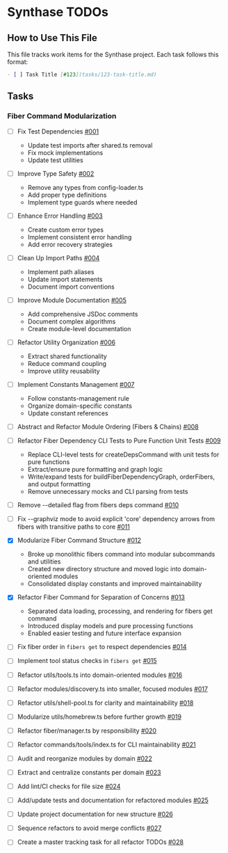 # Synthase TODOs

## How to Use This File

This file tracks work items for the Synthase project. Each task follows this format:

```markdown
- [ ] Task Title [#123](tasks/123-task-title.md)
```

## Tasks

### Fiber Command Modularization

- [ ] Fix Test Dependencies [#001](tasks/001-fix-test-dependencies.md)
  - Update test imports after shared.ts removal
  - Fix mock implementations
  - Update test utilities

- [ ] Improve Type Safety [#002](tasks/002-improve-type-safety.md)
  - Remove any types from config-loader.ts
  - Add proper type definitions
  - Implement type guards where needed

- [ ] Enhance Error Handling [#003](tasks/003-enhance-error-handling.md)
  - Create custom error types
  - Implement consistent error handling
  - Add error recovery strategies

- [ ] Clean Up Import Paths [#004](tasks/004-clean-up-import-paths.md)
  - Implement path aliases
  - Update import statements
  - Document import conventions

- [ ] Improve Module Documentation [#005](tasks/005-improve-module-documentation.md)
  - Add comprehensive JSDoc comments
  - Document complex algorithms
  - Create module-level documentation

- [ ] Refactor Utility Organization [#006](tasks/006-refactor-utility-organization.md)
  - Extract shared functionality
  - Reduce command coupling
  - Improve utility reusability

- [ ] Implement Constants Management [#007](tasks/007-implement-constants-management.md)
  - Follow constants-management rule
  - Organize domain-specific constants
  - Update constant references

- [ ] Abstract and Refactor Module Ordering (Fibers & Chains) [#008](tasks/008-order-modules-abstraction.md)

- [ ] Refactor Fiber Dependency CLI Tests to Pure Function Unit Tests [#009](tasks/009-refactor-fiber-deps-tests.md)
  - Replace CLI-level tests for createDepsCommand with unit tests for pure functions
  - Extract/ensure pure formatting and graph logic
  - Write/expand tests for buildFiberDependencyGraph, orderFibers, and output formatting
  - Remove unnecessary mocks and CLI parsing from tests

- [ ] Remove --detailed flag from fibers deps command [#010](tasks/010-remove-detailed-flag.md)

- [ ] Fix --graphviz mode to avoid explicit 'core' dependency arrows from fibers with transitive paths to core [#011](tasks/011-fix-graphviz-core-arrows.md)

- [x] Modularize Fiber Command Structure [#012](tasks/012-fiber-command-modularization.md)
  - Broke up monolithic fibers command into modular subcommands and utilities
  - Created new directory structure and moved logic into domain-oriented modules
  - Consolidated display constants and improved maintainability

- [x] Refactor Fiber Command for Separation of Concerns [#013](tasks/013-fiber-command-refactoring.md)
  - Separated data loading, processing, and rendering for fibers get command
  - Introduced display models and pure processing functions
  - Enabled easier testing and future interface expansion

- [ ] Fix fiber order in `fibers get` to respect dependencies [#014](tasks/014-fix-fiber-order-in-fibers-get.md)

- [ ] Implement tool status checks in `fibers get` [#015](tasks/015-implement-tool-status-checks-in-fibers-get.md)

- [ ] Refactor utils/tools.ts into domain-oriented modules [#016](tasks/016-refactor-utils-tools.md)
- [ ] Refactor modules/discovery.ts into smaller, focused modules [#017](tasks/017-refactor-modules-discovery.md)
- [ ] Refactor utils/shell-pool.ts for clarity and maintainability [#018](tasks/018-refactor-utils-shell-pool.md)
- [ ] Modularize utils/homebrew.ts before further growth [#019](tasks/019-modularize-utils-homebrew.md)
- [ ] Refactor fiber/manager.ts by responsibility [#020](tasks/020-refactor-fiber-manager.md)
- [ ] Refactor commands/tools/index.ts for CLI maintainability [#021](tasks/021-refactor-commands-tools-index.md)
- [ ] Audit and reorganize modules by domain [#022](tasks/022-audit-reorganize-modules-domain.md)
- [ ] Extract and centralize constants per domain [#023](tasks/023-extract-centralize-constants.md)
- [ ] Add lint/CI checks for file size [#024](tasks/024-add-lint-ci-file-size-checks.md)
- [ ] Add/update tests and documentation for refactored modules [#025](tasks/025-update-tests-docs-refactor.md)
- [ ] Update project documentation for new structure [#026](tasks/026-update-project-docs-structure.md)
- [ ] Sequence refactors to avoid merge conflicts [#027](tasks/027-sequence-refactors-avoid-conflicts.md)
- [ ] Create a master tracking task for all refactor TODOs [#028](tasks/028-master-tracking-refactor-tasks.md)
